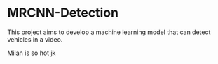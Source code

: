 # MRCNN-Detection

This project aims to develop a machine learning model that can detect vehicles in a video. 

Milan is so hot
jk

